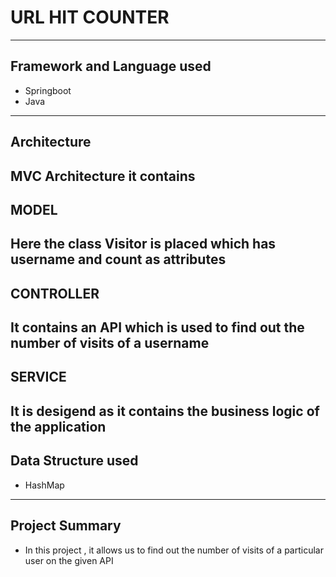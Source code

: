 # URL HIT COUNTER
---
## Framework and Language used
* Springboot
* Java
---
## Architecture
MVC Architecture it contains 
---
## MODEL
Here the class Visitor is placed which has username and count as attributes
---
## CONTROLLER
It contains an API which is used to find out the number of visits of a username
---
## SERVICE
It is desigend as it contains the business logic of the application
---
## Data Structure used
* HashMap
---
## Project Summary
* In this project , it allows us to find out the number of visits of a particular user on the given API

